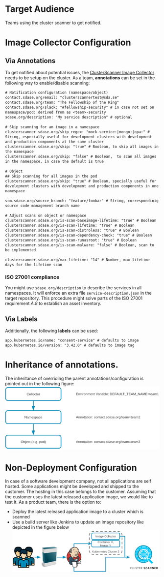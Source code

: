 # Target Audience
Teams using the cluster scanner to get notified.

# Image Collector Configuration
## Via Annotations
To get notified about potential issues, the [ClusterScanner Image Collector](../../deployment/clusterscanner-image-collector.md) needs to be setup on the cluster.
As a team, **annotations** can be set in the following way to enable/disable scanning:

```
# Notification configuration (namespace/object)
contact.sdase.org/email: "clusterscannertest@sda.se"
contact.sdase.org/team: "The Fellowship of the Ring"
contact.sdase.org/slack: "#fellowship-security" # in case not set on namespace/pod: derived from as <team>-security
sdase.org/description: "My service description" # optional

# Skip scanning for an image in a namespace
clusterscanner.sdase.org/skip_regex: "mock-service:|mongo:|opa:" # String, especially useful for development clusters with development and production components at the same cluster
clusterscanner.sdase.org/skip: "true" # Boolean, to skip all images in the namespace
clusterscanner.sdase.org/skip: "false" # Boolean,  to scan all images in the namespace, in case the default is true

# Object
## Skip scanning for all images in the pod
clusterscanner.sdase.org/skip: "true" # Boolean, specially useful for development clusters with development and production components in one namespace

scm.sdase.org/source_branch: "feature/foobar" # String, correspondinig source code management branch name

# Adjust scans on object or namespace
clusterscanner.sdase.org/is-scan-baseimage-lifetime: "true" # Boolean
clusterscanner.sdase.org/is-scan-lifetime: "true" # Boolean
clusterscanner.sdase.org/is-scan-distroless: "true" # Boolean
clusterscanner.sdase.org/is-scan-dependency-check: "true" # Boolean
clusterscanner.sdase.org/is-scan-runasroot: "true" # Boolean
clusterscanner.sdase.org/is-scan-malware: "false" # Boolean, scan to be implemented

clusterscanner.sdase.org/max-lifetime: "14" # Number, max lifetime days for the lifetime scan
```

### ISO 27001 compliance
You might use `sdase.org/description` to describe the services in all namespaces. It will enforce an extra file `service-description.json` in the target repository. This procedure might solve parts of the ISO 27001 requirement _A.8_ to establish an asset inventory.

## Via Labels
Additionally, the following **labels** can be used:

```
app.kubernetes.io/name: "consent-service" # defaults to image
app.kubernetes.io/version: "3.42.0" # defaults to image tag
```

# Inheritance of annotations.
The inheritance of overriding the parent annotations/configuration is pointed out in the following figure:
![inheritance](inheritance.png)

# Non-Deployment Configuration
In case of a software development company, not all applications are self hosted. Some applications might be developed and shipped to the customer. The hosting in this case belongs to the customer.
Assuming that the customer uses the latest released application image, we would like to test it.
As a product team, there is the option to:
* Deploy the latest released application image to a cluster which is scanned
* Use a build server like Jenkins to update an image repository like depicted in the figure below
![NonDeploymentBuild](latest-jenkins.png)
